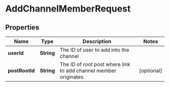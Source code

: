 

# AddChannelMemberRequest


## Properties

| Name | Type | Description | Notes |
|------------ | ------------- | ------------- | -------------|
|**userId** | **String** | The ID of user to add into the channel |  |
|**postRootId** | **String** | The ID of root post where link to add channel member originates |  [optional] |




